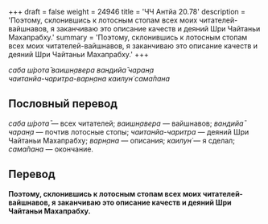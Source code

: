 +++
draft = false
weight = 24946
title = 'ЧЧ Антйа 20.78'
description = 'Поэтому, склонившись к лотосным стопам всех моих читателей-вайшнавов, я заканчиваю это описание качеств и деяний Шри Чайтаньи Махапрабху.'
summary = 'Поэтому, склонившись к лотосным стопам всех моих читателей-вайшнавов, я заканчиваю это описание качеств и деяний Шри Чайтаньи Махапрабху.'
+++

_саба ш́рота̄ ваишн̣авера вандийа̄ чаран̣а  
чаитанйа-чаритра-варн̣ана каилун̇ сама̄пана_

## Пословный перевод

_саба_ _ш́рота̄_ — всех читателей; _ваишн̣авера_ — вайшнавов; _вандийа̄_ _чаран̣а_ — почтив лотосные стопы; _чаитанйа_\-_чаритра_ — деяний Шри Чайтаньи Махапрабху; _варн̣ана_ — описания; _каилун̇_ — я сделал; _сама̄пана_ — окончание.

## Перевод

**Поэтому, склонившись к лотосным стопам всех моих читателей-вайшнавов, я заканчиваю это описание качеств и деяний Шри Чайтаньи Махапрабху.**
